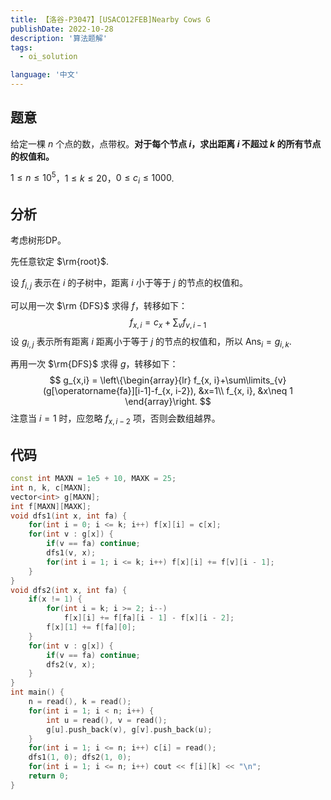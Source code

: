 ```yaml
---
title: 【洛谷-P3047】[USACO12FEB]Nearby Cows G
publishDate: 2022-10-28
description: '算法题解'
tags:
  - oi_solution

language: '中文'
---
```


## 题意

给定一棵 $n$ 个点的数，点带权。**对于每个节点 $i$，求出距离 $i$ 不超过 $k$ 的所有节点的权值和。**

$1\leq n\leq 10^5$，$1\leq k\leq 20$，$0\leq c_i\leq 1000$.

## 分析

考虑树形DP。

先任意钦定 $\rm{root}$.

设 $f_{i, j}$ 表示在 $i$ 的子树中，距离 $i$ 小于等于 $j$ 的节点的权值和。

可以用一次 $\rm {DFS}$ 求得 $f$，转移如下：
$$
f_{x, i}=c_x+\sum_{v} f_{v, i-1}
$$
设 $g_{i, j}$ 表示所有距离 $i$ 距离小于等于 $j$ 的节点的权值和，所以 $\operatorname{Ans}_i = g_{i,k}$.

再用一次 $\rm{DFS}$ 求得 $g$，转移如下：
$$
g_{x,i} = \left\{\begin{array}{lr}
f_{x, i}+\sum\limits_{v}(g[\operatorname{fa}][i-1]-f_{x, i-2}), &x=1\\
f_{x, i}, &x\neq 1
\end{array}\right.
$$
注意当 $i=1$ 时，应忽略 $f_{x, i-2}$ 项，否则会数组越界。

## 代码

```cpp
const int MAXN = 1e5 + 10, MAXK = 25;
int n, k, c[MAXN];
vector<int> g[MAXN];
int f[MAXN][MAXK];
void dfs1(int x, int fa) {
	for(int i = 0; i <= k; i++) f[x][i] = c[x];
	for(int v : g[x]) {
		if(v == fa) continue;
		dfs1(v, x);
		for(int i = 1; i <= k; i++) f[x][i] += f[v][i - 1];
	}
}
void dfs2(int x, int fa) {
	if(x != 1) {
		for(int i = k; i >= 2; i--)
			f[x][i] += f[fa][i - 1] - f[x][i - 2];
		f[x][1] += f[fa][0];
	}
	for(int v : g[x]) {
		if(v == fa) continue;
		dfs2(v, x);
	}
}
int main() {
	n = read(), k = read();
	for(int i = 1; i < n; i++) {
		int u = read(), v = read();
		g[u].push_back(v), g[v].push_back(u);
	}
	for(int i = 1; i <= n; i++) c[i] = read();
	dfs1(1, 0); dfs2(1, 0);
	for(int i = 1; i <= n; i++) cout << f[i][k] << "\n";
	return 0;
}
```

